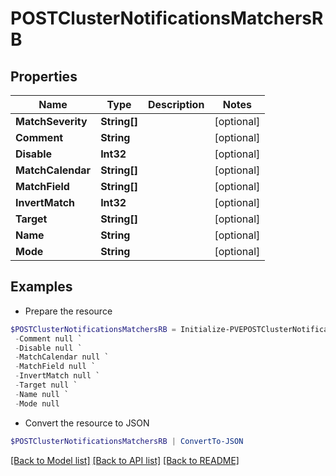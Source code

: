 # POSTClusterNotificationsMatchersRB
## Properties

Name | Type | Description | Notes
------------ | ------------- | ------------- | -------------
**MatchSeverity** | **String[]** |  | [optional] 
**Comment** | **String** |  | [optional] 
**Disable** | **Int32** |  | [optional] 
**MatchCalendar** | **String[]** |  | [optional] 
**MatchField** | **String[]** |  | [optional] 
**InvertMatch** | **Int32** |  | [optional] 
**Target** | **String[]** |  | [optional] 
**Name** | **String** |  | [optional] 
**Mode** | **String** |  | [optional] 

## Examples

- Prepare the resource
```powershell
$POSTClusterNotificationsMatchersRB = Initialize-PVEPOSTClusterNotificationsMatchersRB  -MatchSeverity null `
 -Comment null `
 -Disable null `
 -MatchCalendar null `
 -MatchField null `
 -InvertMatch null `
 -Target null `
 -Name null `
 -Mode null
```

- Convert the resource to JSON
```powershell
$POSTClusterNotificationsMatchersRB | ConvertTo-JSON
```

[[Back to Model list]](../README.md#documentation-for-models) [[Back to API list]](../README.md#documentation-for-api-endpoints) [[Back to README]](../README.md)

